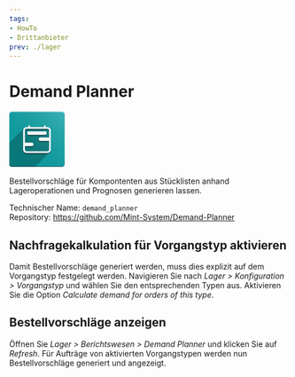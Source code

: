 ```yaml
---
tags:
- HowTo
- Drittanbieter
prev: ./lager
---
```

# Demand Planner
![](assets/odoo_icon_demand_planner.png)

Bestellvorschläge für Kompontenten aus Stücklisten anhand Lageroperationen und Prognosen generieren lassen.

Technischer Name: `demand_planner`\
Repository: <https://github.com/Mint-System/Demand-Planner>

## Nachfragekalkulation für Vorgangstyp aktivieren

Damit Bestellvorschläge generiert werden, muss dies explizit auf dem Vorgangstyp festgelegt werden. Navigieren Sie nach *Lager > Konfiguration > Vorgangstyp* und wählen Sie den entsprechenden Typen aus. Aktivieren Sie die Option *Calculate demand for orders of this type*.

## Bestellvorschläge anzeigen

Öffnen Sie *Lager > Berichtswesen > Demand Planner* und klicken Sie auf *Refresh*. Für Aufträge von aktivierten Vorgangstypen werden nun Bestellvorschläge generiert und angezeigt.